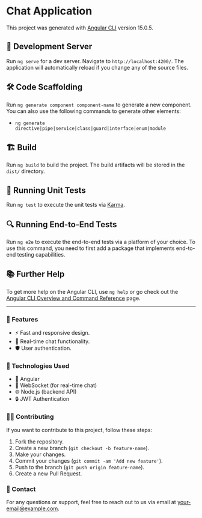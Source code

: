 # Chat Application

This project was generated with [Angular CLI](https://github.com/angular/angular-cli) version 15.0.5.

## 🚀 Development Server

Run `ng serve` for a dev server. Navigate to `http://localhost:4200/`. The application will automatically reload if you change any of the source files.

## 🛠 Code Scaffolding

Run `ng generate component component-name` to generate a new component. You can also use the following commands to generate other elements:

- `ng generate directive|pipe|service|class|guard|interface|enum|module`

## 🏗 Build

Run `ng build` to build the project. The build artifacts will be stored in the `dist/` directory.

## 🧪 Running Unit Tests

Run `ng test` to execute the unit tests via [Karma](https://karma-runner.github.io).

## 🔍 Running End-to-End Tests

Run `ng e2e` to execute the end-to-end tests via a platform of your choice. To use this command, you need to first add a package that implements end-to-end testing capabilities.

## 📚 Further Help

To get more help on the Angular CLI, use `ng help` or go check out the [Angular CLI Overview and Command Reference](https://angular.io/cli) page.

---

### 📌 Features
- ⚡ Fast and responsive design.
- 💬 Real-time chat functionality.
- 🛡 User authentication.

### 📌 Technologies Used
- 🔧 Angular
- 📡 WebSocket (for real-time chat)
- 🌐 Node.js (backend API)
- 🔒 JWT Authentication

### 🧑‍💻 Contributing

If you want to contribute to this project, follow these steps:

1. Fork the repository.
2. Create a new branch (`git checkout -b feature-name`).
3. Make your changes.
4. Commit your changes (`git commit -am 'Add new feature'`).
5. Push to the branch (`git push origin feature-name`).
6. Create a new Pull Request.

### 📧 Contact

For any questions or support, feel free to reach out to us via email at [your-email@example.com](mailto:your-email@example.com).
